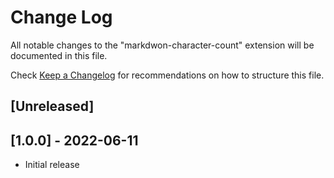 # Change Log

All notable changes to the "markdwon-character-count" extension will be documented in this file.

Check [Keep a Changelog](http://keepachangelog.com/) for recommendations on how to structure this file.

## [Unreleased]

## [1.0.0] - 2022-06-11
- Initial release